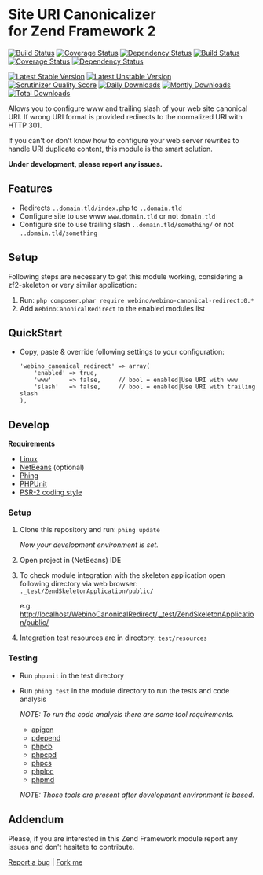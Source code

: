 # Site URI Canonicalizer <br /> for Zend Framework 2

  [![Build Status](https://secure.travis-ci.org/webino/WebinoCanonicalRedirect.png?branch=master)](http://travis-ci.org/webino/WebinoCanonicalRedirect "Master Build Status")
  [![Coverage Status](https://coveralls.io/repos/webino/WebinoCanonicalRedirect/badge.png?branch=master)](https://coveralls.io/r/webino/WebinoCanonicalRedirect?branch=master "Master Coverage Status")
  [![Dependency Status](https://www.versioneye.com/user/projects/52a21914632bac3e8600007c/badge.png)](https://www.versioneye.com/user/projects/52a21914632bac3e8600007c "Master Dependency Status")
  [![Build Status](https://secure.travis-ci.org/webino/WebinoCanonicalRedirect.png?branch=develop)](http://travis-ci.org/webino/WebinoCanonicalRedirect "Develop Build Status")
  [![Coverage Status](https://coveralls.io/repos/webino/WebinoCanonicalRedirect/badge.png?branch=develop)](https://coveralls.io/r/webino/WebinoCanonicalRedirect?branch=develop "Develop Coverage Status")
  [![Dependency Status](https://www.versioneye.com/user/projects/52a19caa632bac3bd6000040/badge.png)](https://www.versioneye.com/user/projects/52a19caa632bac3bd6000040 "Develop Dependency Status")

  [![Latest Stable Version](https://poser.pugx.org/webino/webino-draw/v/stable.png)](https://packagist.org/packages/webino/webino-draw "Latest Stable Version")
  [![Latest Unstable Version](https://poser.pugx.org/webino/webino-draw/v/unstable.png)](https://packagist.org/packages/webino/webino-draw "Latest Unstable Version")
  [![Scrutinizer Quality Score](https://scrutinizer-ci.com/g/webino/WebinoCanonicalRedirect/badges/quality-score.png?s=f608383f40b945e5667f9a0e1ae9c41616454a13)](https://scrutinizer-ci.com/g/webino/WebinoCanonicalRedirect/ "Quality Score")
  [![Daily Downloads](https://poser.pugx.org/webino/webino-draw/d/daily.png)](https://packagist.org/packages/webino/webino-draw "Daily Downloads")
  [![Montly Downloads](https://poser.pugx.org/webino/webino-draw/d/monthly.png)](https://packagist.org/packages/webino/webino-draw "Monthly Downloads")
  [![Total Downloads](https://poser.pugx.org/webino/webino-draw/downloads.png)](https://packagist.org/packages/webino/webino-draw "Total Downloads")


  Allows you to configure www and trailing slash of your web site canonical URI. If wrong URI format is provided redirects to the normalized URI with HTTP 301.

  If you can't or don't know how to configure your web server rewrites to handle URI duplicate content, this module is the smart solution.

  **Under development, please report any issues.**

## Features

  - Redirects `..domain.tld/index.php` to `..domain.tld`
  - Configure site to use www  `www.domain.tld` or not `domain.tld`
  - Configure site to use trailing slash `..domain.tld/something/` or not `..domain.tld/something`

## Setup

  Following steps are necessary to get this module working, considering a zf2-skeleton or very similar application:

  1. Run: `php composer.phar require webino/webino-canonical-redirect:0.*`
  3. Add `WebinoCanonicalRedirect` to the enabled modules list

## QuickStart

  - Copy, paste & override following settings to your configuration:

        'webino_canonical_redirect' => array(
            'enabled' => true,
            'www'     => false,     // bool = enabled|Use URI with www
            'slash'   => false,     // bool = enabled|Use URI with trailing slash
        ),

## Develop

**Requirements**

  - [Linux](http://www.ubuntu.com/download)
  - [NetBeans](https://netbeans.org/downloads/) (optional)
  - [Phing](http://www.phing.info/trac/wiki/Users/Download)
  - [PHPUnit](http://phpunit.de/manual/3.7/en/installation.html)
  - [PSR-2 coding style](https://github.com/php-fig/fig-standards/blob/master/accepted/PSR-2-coding-style-guide.md)

### Setup

  1. Clone this repository and run: `phing update`

     *Now your development environment is set.*

  2. Open project in (NetBeans) IDE

  3. To check module integration with the skeleton application open following directory via web browser:
     `._test/ZendSkeletonApplication/public/`

     e.g. [http://localhost/WebinoCanonicalRedirect/._test/ZendSkeletonApplication/public/](http://localhost/WebinoCanonicalRedirect/._test/ZendSkeletonApplication/public/)

  4. Integration test resources are in directory: `test/resources`

### Testing

  - Run `phpunit` in the test directory
  - Run `phing test` in the module directory to run the tests and code analysis

    *NOTE: To run the code analysis there are some tool requirements.*
      - [apigen](http://apigen.org/##installation)
      - [pdepend](http://pdepend.org/)
      - [phpcb](https://github.com/Mayflower/PHP_CodeBrowser)
      - [phpcpd](https://github.com/sebastianbergmann/phpcpd)
      - [phpcs](http://pear.php.net/package/PHP_CodeSniffer/)
      - [phploc](https://github.com/sebastianbergmann/phploc)
      - [phpmd](http://phpmd.org/download/index.html)

    *NOTE: Those tools are present after development environment is based.*

## Addendum

  Please, if you are interested in this Zend Framework module report any issues and don't hesitate to contribute.

[Report a bug](https://github.com/webino/WebinoCanonicalRedirect/issues) | [Fork me](https://github.com/webino/WebinoCanonicalRedirect)

